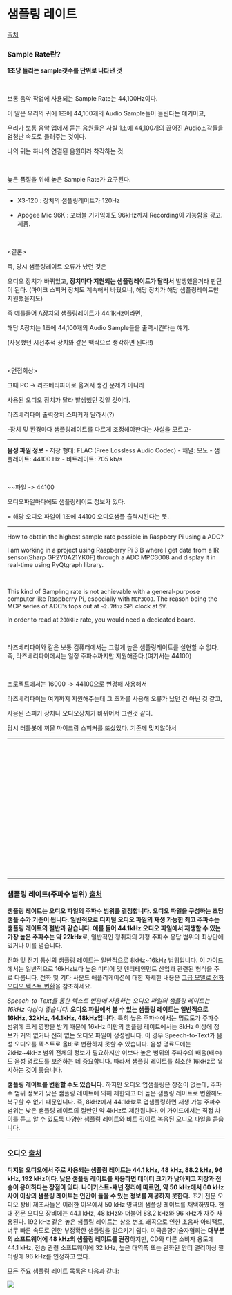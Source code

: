# 샘플링 레이트

[출처](https://blog.naver.com/satusfree5/220623885225)

### Sample Rate란?

**1초당 들리는 sample갯수를 단위로 나타낸 것**

​    

보통 음악 작업에 사용되는 Sample Rate는 44,100Hz이다.

이 말은 우리의 귀에 1초에 44,100개의 Audio Sample들이 들린다는 얘기이고,

우리가 보통 음악 앱에서 듣는 음원들은 사실 1초에 44,100개의 끊어진 Audio조각들을 엄청난 속도로 들려주는 것이다.

나의 귀는 하나의 연결된 음원이라 착각하는 것.

​    

높은 품질을 위해  높은 Sample Rate가 요구된다.

---

- X3-120 : 장치의 샘플링레이트가 120Hz

- Apogee Mic 96K : 포터블 기기임에도 96kHz까지 Recording이 가능함을 광고. 제품.

​    

<결론>

즉, 당시 샘플링레이트 오류가 났던 것은

오디오 장치가 바뀌었고, **장치마다 지원되는 샘플링레이트가 달라서** 발생했을거라 판단이 된다. (마이크 스피커 장치도 계속해서 바꿨으니, 해당 장치가 해당 샘플링레이트만 지원했을지도)

즉 예를들어 A장치의 샘플링레이트가 44.1kHz이라면,

해당 A장치는 1초에 44,100개의 Audio Sample들을 출력시킨다는 얘기.

(사용했던 시선추적 장치와 같은 맥락으로 생각하면 된다!!)

​    

<면접회상>

그때 PC -> 라즈베리파이로 옮겨서 생긴 문제가 아니라

사용된 오디오 장치가 달라 발생했던 것일 것이다.

라즈베리파이 출력장치 스피커가 달라서(?)

-장치 및 환경마다 샘플링레이트를 다르게 조정해야한다는 사실을 모르고-

---

**음성 파일 정보** 
\- 저장 형태: FLAC (Free Lossless Audio Codec)
\- 채널: 모노
\- 샘플레이트: 44100 Hz
\- 비트레이트: 705 kb/s

​    

~~파일 -> 44100

오디오파일마다에도 샘플링레이트 정보가 있다.

= 해당 오디오 파일이  1초에 44100 오디오샘플 출력시킨다는 뜻.

---

How to obtain the highest sample rate possible in Raspbery Pi using a ADC?

I am working in a project using Raspberry Pi 3 B where I get data from a IR sensor(Sharp GP2Y0A21YK0F) through a ADC MPC3008 and display it in real-time using PyQtgraph library.

​    

This kind of Sampling rate is not achievable with a general-purpose computer like Raspberry Pi, especially with `MCP3008`. The reason being the MCP series of ADC's tops out at `~2.7Mhz` SPI clock at `5V`.

In order to read at `200KHz` rate, you would need a dedicated board.

​    

라즈베리파이와 같은 보통 컴퓨터에서는  그렇게 높은 샘플링레이트를 실현할 수 없다. 즉, 라즈베리파이에서는 일정 주파수까지만 지원해준다.(여기서는 44100)

​    

프로젝트에서는 16000 -> 44100으로 변경해 사용해서

라즈베리파이는 여기까지 지원해주는데 그 초과를 사용해 오류가 났던 건 아닌 것 같고,

사용된 스피커 장치나 오디오장치가 바뀌어서 그런것 같다.

당시 터틀봇에 끼울 마이크랑 스피커를 또샀었다. 기존께 맞지않아서

---



​     

​     

​     

​     

​     

​     

​     

​     

​     

​     

---

### 샘플링 레이트(주파수 범위)    [출처](https://cloud.google.com/solutions/media-entertainment/optimizing-audio-files-for-speech-to-text?hl=ko#sample_rate_frequency_range)

**샘플링 레이트는 오디오 파일의 주파수 범위를 결정합니다. 오디오 파일을 구성하는 초당 샘플 수가 기준이 됩니다. 일반적으로 디지털 오디오 파일의 재생 가능한 최고 주파수는 샘플링 레이트의 절반과 같습니다. 예를 들어 44.1kHz 오디오 파일에서 재생할 수 있는 가장 높은 주파수는 약 22kHz**로, 일반적인 청취자의 가청 주파수 응답 범위의 최상단에 있거나 이를 넘습니다.

전화 및 전기 통신의 샘플링 레이트는 일반적으로 8kHz~16kHz 범위입니다. 이 가이드에서는 일반적으로 16kHz보다 높은 미디어 및 엔터테인먼트 산업과 관련된 형식을 주로 다룹니다. 전화 및 기타 사운드 애플리케이션에 대한 자세한 내용은 [고급 모델로 전화 오디오 텍스트 변환](https://cloud.google.com/speech-to-text/docs/phone-model?hl=ko)을 참조하세요.

_Speech-to-Text를 통한 텍스트 변환에 사용하는 오디오 파일의 샘플링 레이트는 16kHz 이상이 좋습니다._ **오디오 파일에서 볼 수 있는 샘플링 레이트는 일반적으로 16kHz, 32kHz, 44.1kHz, 48kHz입니다.** 특히 높은 주파수에서는 명료도가 주파수 범위에 크게 영향을 받기 때문에 16kHz 미만의 샘플링 레이트에서는 8kHz 이상에 정보가 거의 없거나 전혀 없는 오디오 파일이 생성됩니다. 이 경우 Speech-to-Text가 음성 오디오를 텍스트로 올바로 변환하지 못할 수 있습니다. 음성 명료도에는 2kHz~4kHz 범위 전체의 정보가 필요하지만 이보다 높은 범위의 주파수의 배음(배수)도 음성 명료도를 보존하는 데 중요합니다. 따라서 샘플링 레이트를 최소한 16kHz로 유지하는 것이 좋습니다.

**샘플링 레이트를 변환할 수도 있습니다.** 하지만 오디오 업샘플링은 장점이 없는데, 주파수 범위 정보가 낮은 샘플링 레이트에 의해 제한되고 더 높은 샘플링 레이트로 변환해도 복구할 수 없기 때문입니다. 즉, 8kHz에서 44.1kHz로 업샘플링하면 재생 가능 주파수 범위는 낮은 샘플링 레이트의 절반인 약 4kHz로 제한됩니다. 이 가이드에서는 직접 차이를 듣고 알 수 있도록 다양한 샘플링 레이트와 비트 깊이로 녹음된 오디오 파일을 듣습니다.

---

### 오디오   [출처](https://ko.wikipedia.org/wiki/%EC%83%98%ED%94%8C%EB%A7%81_%EB%A0%88%EC%9D%B4%ED%8A%B8)

**디지털 오디오에서 주로 사용되는 샘플링 레이트는 44.1 kHz, 48 kHz, 88.2 kHz, 96 kHz, 192 kHz이다. 낮은 샘플링 레이트를 사용하면 데이터 크기가 낮아지고 저장과 전송이 용이하다는 장점이 있다. 나이키스트-섀넌 정리에 따르면, 약 50 kHz에서 60 kHz 사이 이상의 샘플링 레이트는 인간이 들을 수 있는 정보를 제공하지 못한다.** 초기 전문 오디오 장비 제조사들은 이러한 이유에서 50 kHz 영역의 샘플링 레이트를 채택하였다. 현대 전문 오디오 장비에는 44.1 kHz, 48 kHz와 더불어 88.2 kHz와 96 kHz가 자주 사용된다. 192 kHz 같은 높은 샘플링 레이트는 상호 변조 왜곡으로 인한 초음파 아티팩트, 너무 빠른 속도로 인한 부정확한 샘플링을 일으키기 쉽다. 미국음향기술자협회는 **대부분의 소프트웨어에 48 kHz의 샘플링 레이트를 권장**하지만, CD와 다른 소비자 용도에 44.1 kHz, 전송 관련 소프트웨어에 32 kHz, 높은 대역폭 또는 완화된 안티 앨리어싱 필터링에 96 kHz를 인정하고 있다.

모든 주요 샘플링 레이트 목록은 다음과 같다:

<IMG SRC="../source/샘플링레이트 표.PNG">

